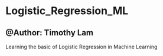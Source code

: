 # Logistic_Regression_ML

## @Author: Timothy Lam

Learning the basic of Logistic Regression in Machine Learning
